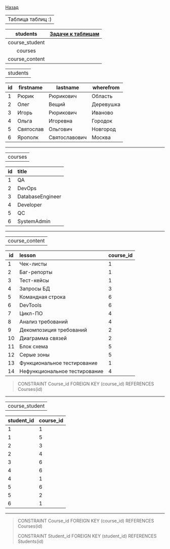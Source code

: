 [Назад](../projects/ProjOne.md)

<table>
<tr><td colspan="2" align="center">Таблица таблиц :) </td></tr>
</table>

|students          | [Задачи к таблицам](../projects/Tasks.md) |
|:------------------------------------------:|-------------------------------------------|
|                 course_student                 |  |
|                 courses                  |  |
|                 course_content                 |  |


 



<table>
<tr><td colspan="2" align="center">students</td></tr>
</table>

| id  | firstname | lastname      | wherefrom |
|-----|-----------|---------------|-----------|
| 1   | Рюрик     | Рюрикович     | Область   |
| 2   | Олег      | Вещий         | Деревушка |
| 3   | Игорь     | Рюрикович     | Иваново   | 
| 4   | Ольга     | Игоревна      | Городок   |
| 5   | Святослав | Ольгович      | Новгород  | 
| 6   | Ярополк   | Святославович | Москва    | 

____
<table>
<tr><td colspan="2" align="center">courses</td></tr>
</table>

| id  | title             | 
|-----|:------------------|
| 1   | QA                | 
| 2   | DevOps            | 
| 3   | DatabaseEngineer  | 
| 4   | Developer         | 
| 5   | QC                | 
| 6   | SystemAdmin       | 

____
<table>
<tr><td colspan="2" align="center">course_content</td></tr>
</table>

| id  | lesson                        | course_id |
|-----|:------------------------------|:----------|
| 1   | Чек-листы                     | 1         |
| 2   | Баг-репорты                   | 1         |
| 3   | Тест-кейсы                    | 1         |
| 4   | Запросы БД                    | 3         |
| 5   | Командная строка              | 6         |
| 6   | DevTools                      | 6         |
| 7   | Цикл-ПО                       | 4         |
| 8   | Анализ требований             | 4         |
| 9   | Декомпозиция требований       | 2         |
| 10  | Диаграмма связей              | 2         |
| 11  | Блок схема                    | 5         |
| 12  | Серые зоны                    | 5         |
| 13  | Функциональное тестирование   | 1         |
| 14  | Нефункциональное тестирование | 4         |

>CONSTRAINT Course_id FOREIGN KEY (course_id) REFERENCES Courses(id)


____
<table>
<tr><td colspan="2" align="center">course_student</td></tr>
</table>

| student_id | course_id | 
|------------|:----------|
| 1          | 1         | 
| 1          | 5         | 
| 2          | 3         | 
| 2          | 4         | 
| 3          | 6         | 
| 4          | 6         | 
| 4          | 1         | 
| 5          | 6         | 
| 5          | 2         | 
| 6          | 1         | 

<hr/> 

>CONSTRAINT Course_id FOREIGN KEY (course_id) REFERENCES Courses(id)
> 
>CONSTRAINT Student_id FOREIGN KEY (student_id) REFERENCES Students(id)













